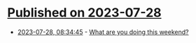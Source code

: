 # [Published on 2023-07-28](index.md)

* [2023-07-28, 08:34:45](https://lobste.rs/s/1nsaby/what_are_you_doing_this_weekend) - [What are you doing this weekend?](https://lobste.rs/s/1nsaby/what_are_you_doing_this_weekend)
